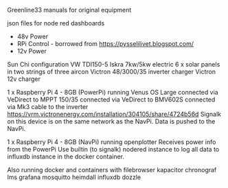 Greenline33 manuals for original equipment

json files for node red dashboards 
- 48v Power
- RPi Control - borrowed from https://pysselilivet.blogspot.com/
- 12v Power


Sun Chi configuration
VW TDI150-5
Iskra 7kw/5kw electric
6 x solar panels in two strings of three
aircon
Victron 48/3000/35 inverter charger
Victron 12v charger

1 x Raspberry Pi 4 - 8GB (PowerPi) running Venus OS Large
connected via VeDirect to MPPT 150/35
connected via VeDirect to BMV602S
connected via Mk3 cable to the inverter
https://vrm.victronenergy.com/installation/304105/share/4724b56d
Signalk on this device is on the same network as the NavPi. Data is pushed to the NavPi. 

1 x Raspberry Pi 4 - 8GB (NavPi) running openplotter
Receives power info from the PowerPi
Use builtin (to signalk) nodered instance to log all data to influxdb instance in the docker container.

Also running docker and containers with
filebrowser
kapacitor
chronograf
lms
grafana
mosquitto
heimdall
influxdb
dozzle
